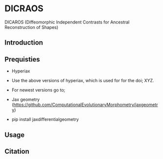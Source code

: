 # DICRAOS
DICAROS (Diffeomorphic Independent Contrasts for Ancestral Reconstruction of Shapes)


## Introduction 





## Prequisties 

- Hyperiax
-   Use the above versions of hyperiax, which is used for for the doi; XYZ.
-   For newest versions go to;

- Jax geometry (https://github.com/ComputationalEvolutionaryMorphometry/jaxgeometry)
-   pip install jaxdifferentialgeometry



## Usage 


## Citation 

